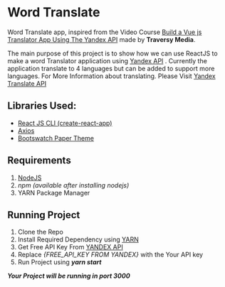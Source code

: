 # Word Translate 
Word Translate app, inspired from the Video Course [Build a Vue js Translator App Using The Yandex API](https://waa.ai/jAAv) made by **Traversy Media**. 

The main purpose of this project is to show how we can use ReactJS to make a word Translator application using [Yandex API](https://tech.yandex.com/) . Currently the application translate to 4 languages but can be added to support more languages. For More Information about translating. Please Visit [Yandex Translate API](https://tech.yandex.com/)

## Libraries Used:
- [React JS CLI (create-react-app)](https://github.com/facebookincubator/create-react-app)
- [Axios](https://www.npmjs.com/package/axios)
- [Bootswatch Paper Theme](https://bootswatch.com/paper/)

## Requirements
 1. [NodeJS](https://nodejs.org/en/)
 2. *npm (available after installing nodejs)*
 3. YARN Package Manager

## Running Project
1. Clone the Repo
2. Install Required Dependency using [YARN](https://yarnpkg.com/)
3. Get Free API Key From [YANDEX API](https://tech.yandex.com/)
4. Replace *{FREE_API_KEY FROM YANDEX}* with the Your API key
5. Run Project using ***yarn start***

***Your Project will be running in port 3000***
